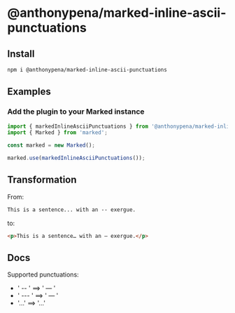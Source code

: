 # @anthonypena/marked-inline-ascii-punctuations

## Install

```Bash
npm i @anthonypena/marked-inline-ascii-punctuations
```

## Examples

### Add the plugin to your Marked instance

```TypeScript
import { markedInlineAsciiPunctuations } from '@anthonypena/marked-inline-ascii-punctuations';
import { Marked } from 'marked';

const marked = new Marked();

marked.use(markedInlineAsciiPunctuations());
```

## Transformation

From:

```Markdown
This is a sentence... with an -- exergue.
```

to:

```Html
<p>This is a sentence… with an — exergue.</p>
```

## Docs

Supported punctuations:

- ' -- ' ⟹ ' — '
- ' --- ' ⟹ ' — '
- '...' ⟹ '…'
